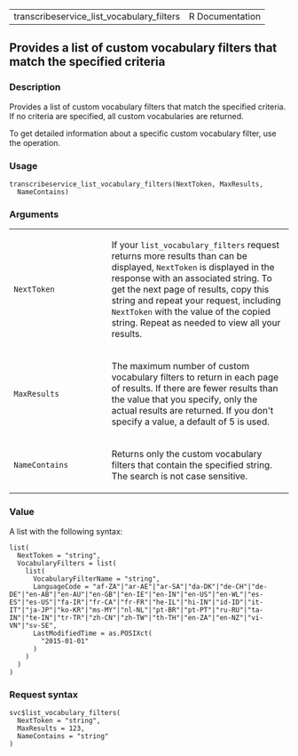<table style="width: 100%;">
<tbody>
<tr class="odd">
<td>transcribeservice_list_vocabulary_filters</td>
<td style="text-align: right;">R Documentation</td>
</tr>
</tbody>
</table>

## Provides a list of custom vocabulary filters that match the specified criteria

### Description

Provides a list of custom vocabulary filters that match the specified
criteria. If no criteria are specified, all custom vocabularies are
returned.

To get detailed information about a specific custom vocabulary filter,
use the operation.

### Usage

    transcribeservice_list_vocabulary_filters(NextToken, MaxResults,
      NameContains)

### Arguments

<table>
<colgroup>
<col style="width: 35%" />
<col style="width: 65%" />
</colgroup>
<tbody>
<tr class="odd">
<td><code
id="transcribeservice_list_vocabulary_filters_:_NextToken">NextToken</code></td>
<td><p>If your <code>list_vocabulary_filters</code> request returns more
results than can be displayed, <code>NextToken</code> is displayed in
the response with an associated string. To get the next page of results,
copy this string and repeat your request, including
<code>NextToken</code> with the value of the copied string. Repeat as
needed to view all your results.</p></td>
</tr>
<tr class="even">
<td><code
id="transcribeservice_list_vocabulary_filters_:_MaxResults">MaxResults</code></td>
<td><p>The maximum number of custom vocabulary filters to return in each
page of results. If there are fewer results than the value that you
specify, only the actual results are returned. If you don't specify a
value, a default of 5 is used.</p></td>
</tr>
<tr class="odd">
<td><code
id="transcribeservice_list_vocabulary_filters_:_NameContains">NameContains</code></td>
<td><p>Returns only the custom vocabulary filters that contain the
specified string. The search is not case sensitive.</p></td>
</tr>
</tbody>
</table>

### Value

A list with the following syntax:

    list(
      NextToken = "string",
      VocabularyFilters = list(
        list(
          VocabularyFilterName = "string",
          LanguageCode = "af-ZA"|"ar-AE"|"ar-SA"|"da-DK"|"de-CH"|"de-DE"|"en-AB"|"en-AU"|"en-GB"|"en-IE"|"en-IN"|"en-US"|"en-WL"|"es-ES"|"es-US"|"fa-IR"|"fr-CA"|"fr-FR"|"he-IL"|"hi-IN"|"id-ID"|"it-IT"|"ja-JP"|"ko-KR"|"ms-MY"|"nl-NL"|"pt-BR"|"pt-PT"|"ru-RU"|"ta-IN"|"te-IN"|"tr-TR"|"zh-CN"|"zh-TW"|"th-TH"|"en-ZA"|"en-NZ"|"vi-VN"|"sv-SE",
          LastModifiedTime = as.POSIXct(
            "2015-01-01"
          )
        )
      )
    )

### Request syntax

    svc$list_vocabulary_filters(
      NextToken = "string",
      MaxResults = 123,
      NameContains = "string"
    )
